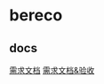 # bereco

## docs

[需求文档](https://isv0duo4ps.feishu.cn/docs/doccnyJwPMP57R8zf7BCuWNP6Of)
[需求文档&验收](https://isv0duo4ps.feishu.cn/docs/doccnNSZA5kWQ0Upu1c2d7inGOb)
